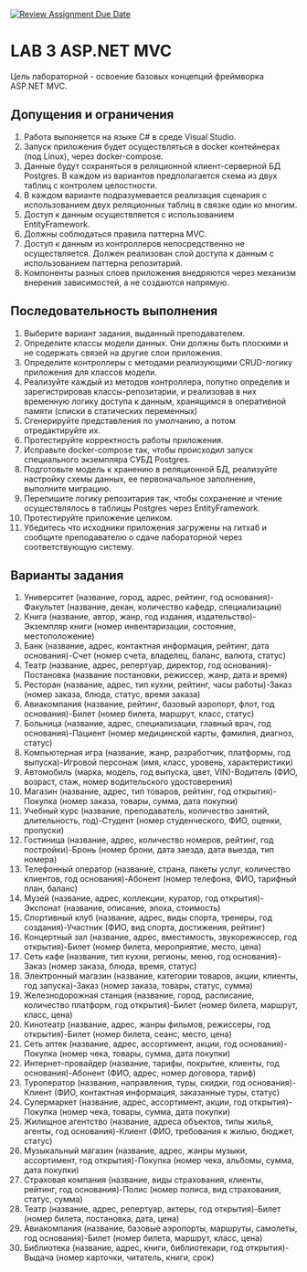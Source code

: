 [![Review Assignment Due Date](https://classroom.github.com/assets/deadline-readme-button-24ddc0f5d75046c5622901739e7c5dd533143b0c8e959d652212380cedb1ea36.svg)](https://classroom.github.com/a/QC03c-6L)
# LAB 3 ASP.NET MVC

Цель лабораторной - освоение базовых концепций фреймворка ASP.NET MVC.

## Допущения и ограничения

1. Работа выпоняется на языке C# в среде Visual Studio.
2. Запуск приложения будет осуществляться в docker контейнерах (под Linux), через docker-compose.
3. Данные будут сохраняться в реляционной клиент-серверной БД Postgres. В каждом из вариантов предполагается схема из двух таблиц с контролем целостности.
4. В каждом варианте подразумевается реализация сценария с использованием двух реляционных таблиц в связке один ко многим.
5. Доступ к данным осуществляется с использованием EntityFramework.
6. Должны соблюдаться правила паттерна MVC.
7. Доступ к данным из контроллеров непосредственно не осуществляется. Должен реализован слой доступа к данным с использованием паттерна репозитарий.
8. Компоненты разных слоев приложения внедряются через механизм внерения зависимостей, а не создаются напрямую.

## Последовательность выполнения

1. Выберите вариант задания, выданный преподавателем. 
2. Определите классы модели данных. Они должны быть плоскими и не содержать связей на другие слои приложения.
3. Определите контроллеры с методами реализующими CRUD-логику приложения для классов модели.
4. Реализуйте каждый из методов контроллера, попутно определив и зарегистрировав классы-репозитарии, и реализовав в них временную логику доступа к данным, хранящимся в оперативной памяти (списки в статических переменных)
5. Сгенерируйте представления по умолчанию, а потом отредактируйте их.
6. Протестируйте корректность работы приложения.
7. Исправьте docker-compose так, чтобы происходил запуск специального экземпляра СУБД Postgres.
8. Подготовьте модель к хранению в реляционной БД, реализуйте настройку схемы данных, ее первоначальное заполнение, выполните миграцию.
9. Перепишите логику репозитария так, чтобы сохранение и чтение осуществлялось в таблицы Postgres через EntityFramework.
10. Протестируйте приложение целиком.
11. Убедитесь что исходники приложения загружены на гитхаб и сообщите преподавателю о сдаче лабораторной через соответствующую систему.

## Варианты задания

1. Университет (название, город, адрес, рейтинг, год основания)-Факультет (название, декан, количество кафедр, специализации)
2. Книга (название, автор, жанр, год издания, издательство)-Экземпляр книги (номер инвентаризации, состояние, местоположение)
3. Банк (название, адрес, контактная информация, рейтинг, дата основания)-Счет (номер счета, владелец, баланс, валюта, статус)
4. Театр (название, адрес, репертуар, директор, год основания)-Постановка (название постановки, режиссер, жанр, дата и время)
5. Ресторан (название, адрес, тип кухни, рейтинг, часы работы)-Заказ (номер заказа, блюда, статус, время заказа)
6. Авиакомпания (название, рейтинг, базовый аэропорт, флот, год основания)-Билет (номер билета, маршрут, класс, статус)
7. Больница (название, адрес, специализации, главный врач, год основания)-Пациент (номер медицинской карты, фамилия, диагноз, статус)
8. Компьютерная игра (название, жанр, разработчик, платформы, год выпуска)-Игровой персонаж (имя, класс, уровень, характеристики)
9. Автомобиль (марка, модель, год выпуска, цвет, VIN)-Водитель (ФИО, возраст, стаж, номер водительского удостоверения)
10. Магазин (название, адрес, тип товаров, рейтинг, год открытия)-Покупка (номер заказа, товары, сумма, дата покупки)
11. Учебный курс (название, преподаватель, количество занятий, длительность, год)-Студент (номер студенческого, ФИО, оценки, пропуски)
12. Гостиница (название, адрес, количество номеров, рейтинг, год постройки)-Бронь (номер брони, дата заезда, дата выезда, тип номера)
13. Телефонный оператор (название, страна, пакеты услуг, количество клиентов, год основания)-Абонент (номер телефона, ФИО, тарифный план, баланс)
14. Музей (название, адрес, коллекции, куратор, год открытия)-Экспонат (название, описание, эпоха, стоимость)
15. Спортивный клуб (название, адрес, виды спорта, тренеры, год создания)-Участник (ФИО, вид спорта, достижения, рейтинг)
16. Концертный зал (название, адрес, вместимость, звукорежиссер, год открытия)-Билет (номер билета, мероприятие, место, цена)
17. Сеть кафе (название, тип кухни, регионы, меню, год основания)-Заказ (номер заказа, блюда, время, статус)
18. Электронный магазин (название, категории товаров, акции, клиенты, год запуска)-Заказ (номер заказа, товары, статус, сумма)
19. Железнодорожная станция (название, город, расписание, количество платформ, год открытия)-Билет (номер билета, маршрут, класс, цена)
20. Кинотеатр (название, адрес, жанры фильмов, режиссеры, год открытия)-Билет (номер билета, сеанс, место, цена)
21. Сеть аптек (название, адрес, ассортимент, акции, год основания)-Покупка (номер чека, товары, сумма, дата покупки)
22. Интернет-провайдер (название, тарифы, покрытие, клиенты, год основания)-Абонент (ФИО, адрес, номер договора, тариф)
23. Туроператор (название, направления, туры, скидки, год основания)-Клиент (ФИО, контактная информация, заказанные туры, статус)
24. Супермаркет (название, адрес, ассортимент, акции, год открытия)-Покупка (номер чека, товары, сумма, дата покупки)
25. Жилищное агентство (название, адреса объектов, типы жилья, агенты, год основания)-Клиент (ФИО, требования к жилью, бюджет, статус)
26. Музыкальный магазин (название, адрес, жанры музыки, ассортимент, год открытия)-Покупка (номер чека, альбомы, сумма, дата покупки)
27. Страховая компания (название, виды страхования, клиенты, рейтинг, год основания)-Полис (номер полиса, вид страхования, статус, сумма)
28. Театр (название, адрес, репертуар, актеры, год открытия)-Билет (номер билета, постановка, дата, цена)
29. Авиакомпания (название, базовые аэропорты, маршруты, самолеты, год основания)-Билет (номер билета, маршрут, класс, цена)
30. Библиотека (название, адрес, книги, библиотекари, год открытия)-Выдача (номер карточки, читатель, книги, срок)